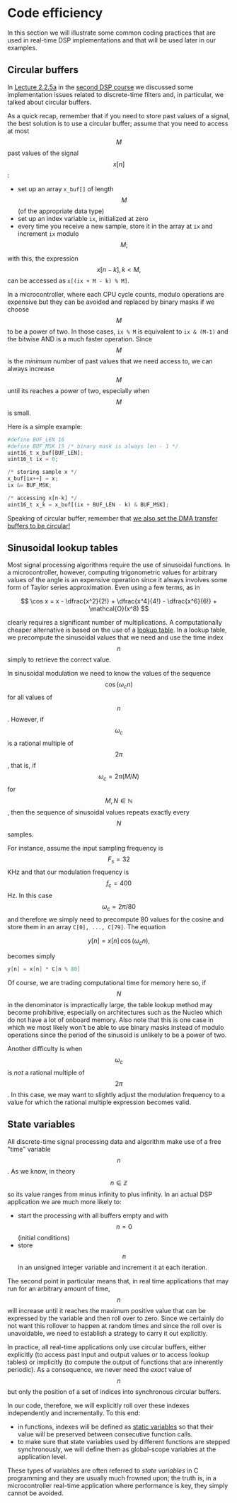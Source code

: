 # Code efficiency

In this section we will illustrate some common coding practices that are used in real-time DSP implementations and that will be used later in our examples.

## Circular buffers

In [Lecture 2.2.5a](https://www.coursera.org/learn/dsp2/lecture/6oXrx/2-2-5-a-implementation-of-digital-filters) in the [second DSP course](https://www.coursera.org/learn/dsp2/) we discussed some implementation issues related to discrete-time filters and, in particular, we talked about circular buffers. 

As a quick recap, remember that if you need to store past values of a signal, the best solution is to use a circular buffer; assume that you need to access at most $$M$$past values of the signal $$x[n]$$:

* set up an array `x_buf[]` of length$$M$$\(of the appropriate data type\)
* set up an index variable `ix`, initialized at zero
* every time you receive a new sample, store it in the array at `ix` and increment `ix` modulo $$M;$$

with this, the expression $$x[n-k], k <M,$$can be accessed as `x[(ix + M - k) % M]`.

In a microcontroller, where each CPU cycle counts, modulo operations are expensive but they can be avoided and replaced by binary masks if we choose $$M$$to be a power of two. In those cases, `ix % M` is equivalent to `ix & (M-1)` and the bitwise AND is a much faster operation. Since $$M$$is the _minimum_ number of past values that we need access to, we can always increase $$M$$until its reaches a power of two, especially when $$M$$is small.

Here is a simple example:

```python
#define BUF_LEN 16
#define BUF_MSK 15 /* binary mask is always len - 1 */
uint16_t x_buf[BUF_LEN];
uint16_t ix = 0;

/* storing sample x */
x_buf[ix++] = x;
ix &= BUF_MSK;

/* accessing x[n-k] */
uint16_t x_k = x_buf[(ix + BUF_LEN - k) & BUF_MSK];
```

Speaking of circular buffer, remember that [we also set the DMA transfer buffers to be circular!](../audio-peripherals/passthrough/io_setup.md#i2s)

## Sinusoidal lookup tables <a id="lookup"></a>

Most signal processing algorithms require the use of sinusoidal functions. In a microcontroller, however, computing trigonometric values for arbitrary values of the angle is an expensive operation since it always involves some form of Taylor series approximation. Even using a few terms, as in

$$
\cos x = x - \dfrac{x^2}{2!} + \dfrac{x^4}{4!} - \dfrac{x^6}{6!} + \mathcal{O}(x^8)
$$

clearly requires a significant number of multiplications. A computationally cheaper alternative is based on the use of a [lookup table](https://en.wikipedia.org/wiki/Lookup_table). In a lookup table, we precompute the sinusoidal values that we need and use the time index$$n$$simply to retrieve the correct value. 

In sinusoidal modulation we need to know the values of the sequence $$\cos(\omega_c n)$$ for all values of $$n$$. However, if $$\omega_c$$is a rational multiple of $$2\pi$$, that is, if $$\omega_c = 2\pi(M/N)$$for $$M,N \in \mathbb{N}$$, then the sequence of sinusoidal values repeats exactly every $$N$$samples. 

For instance, assume the input sampling frequency is $$F_s = 32$$KHz and that our modulation frequency is $$f_c = 400$$Hz. In this case $$\omega_c = 2\pi /80$$and therefore we simply need to precompute 80 values for the cosine and store them in an array `C[0], ..., C[79]`. The equation

$$
y[n] = x[n] \, \cos(\omega_c n),
$$

becomes simply

```c
y[n] = x[n] * C[n % 80]
```

Of course, we are trading computational time for memory here so, if $$N$$in the denominator is impractically large, the table lookup method may become prohibitive, especially on architectures such as the Nucleo which do not have a lot of onboard memory. Also note that this is one case in which we most likely won't be able to use binary masks instead of modulo operations since the period of the sinusoid is unlikely to be a power of two.

Another difficulty is when $$\omega_c$$is _not_ a rational multiple of $$2\pi$$. In this case, we may want to slightly adjust the modulation frequency to a value for which the rational multiple expression becomes valid.

## State variables <a id="state_var"></a>

All discrete-time signal processing data and algorithm make use of a free "time" variable $$n$$. As we know, in theory $$n \in \mathbb{Z}$$ so its value ranges from minus infinity to plus infinity. In an actual DSP application we are much more likely to:

* start the processing with all buffers empty and with $$n=0$$\(initial conditions\)
* store $$n$$in an unsigned integer variable and increment it at each iteration.

The second point in particular means that, in real time applications that may run for an arbitrary amount of time,$$n$$will increase until it reaches the maximum positive value that can be expressed by the variable and then roll over to zero. Since we certainly do not want this rollover to happen at random times and since the roll over is unavoidable, we need to establish a strategy to carry it out explicitly.

In practice, all real-time applications only use circular buffers, either explicitly \(to access past input and output values or to access lookup tables\) or implicitly \(to compute the output of functions that are inherently periodic\). As a consequence, we never need the _exact_ value of$$n$$but only the position of a set of indices into synchronous circular buffers.

In our code, therefore, we will explicitly roll over these indexes independently and incrementally. To this end:

* in functions, indexes will be defined as [static variables](https://stackoverflow.com/questions/572547/what-does-static-mean-in-c) so that their value will be preserved between consecutive function calls.
* to make sure that state variables used by different functions are stepped synchronously, we will define them as global-scope variables at the application level.

These types of variables are often referred to _state variables_ in C programming and they are usually much frowned upon; the truth is, in a microcontroller real-time application where performance is key, they simply cannot be avoided.

